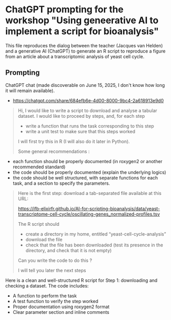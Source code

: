 # ChatGPT prompting for the workshop "Using geneerative AI to implement a script for bioanalysis"

This file reproduces the dialog between the teacher (Jacques van Helden) and a generative AI (ChatGPT) 
to generate an R script to reproduce a figure from an article about a transcriptomic analysis of yeast cell cycle. 


## Prompting 

ChatGPT chat (made discoverable on June 15, 2025, I don't know how long it will remain available). 

- <https://chatgpt.com/share/684efb6e-4d00-8000-9bc4-2a618913e9d0>


>Hi, I would like to write a script to download and analyse a tabular dataset.
>I would like to proceed by steps, and, for each step
>
>- write a function that runs the task corresponding to this step
>- write a unit test to make sure that this steps worked
>
>I will first try this in R (I will also do it later in Python).
>
>Some general recommendations :
>
- each function should be properly documented (in roxygen2 or another recommended standard)
- the code should be properly documented (explain the underlying logics)
- the code should be well structured, with separate functions for each task, and a section to specify the parameters. 
>
>Here is the first step: download a tab-separated file available at this URL: 
>
> https://ifb-elixirfr.github.io/AI-for-scripting-bioanalysis/data/yeast-transcriptome-cell-cycle/oscillating-genes_normalized-profiles.tsv
>
>The R script should
>
>- create a directory in my home, entitled “yeast-cell-cycle-analysis”
>- download the file
>- check that the file has been downloaded (test its presence in the directory, and check that it is not empty)
>
>Can you write the code to do this ?
>
>I will tell you later the next steps


Here is a clean and well-structured R script for Step 1: downloading and checking a dataset. The code includes:

- A function to perform the task
- A test function to verify the step worked
- Proper documentation using roxygen2 format
- Clear parameter section and inline comments



